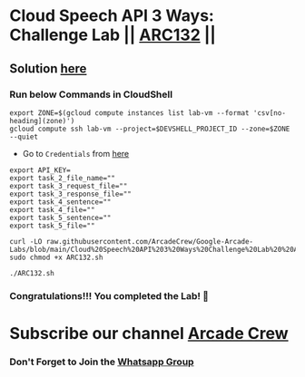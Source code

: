 # Cloud Speech API 3 Ways: Challenge Lab || [ARC132](https://www.cloudskillsboost.google/focuses/67215?parent=catalog) ||

## Solution [here](https://youtu.be/iLn4-TvJXno)

### Run below Commands in CloudShell

```
export ZONE=$(gcloud compute instances list lab-vm --format 'csv[no-heading](zone)')
gcloud compute ssh lab-vm --project=$DEVSHELL_PROJECT_ID --zone=$ZONE --quiet
```

* Go to `Credentials` from [here](https://console.cloud.google.com/apis/credentials)

```
export API_KEY=
export task_2_file_name=""
export task_3_request_file=""
export task_3_response_file=""
export task_4_sentence=""
export task_4_file=""
export task_5_sentence=""
export task_5_file=""
```
```
curl -LO raw.githubusercontent.com/ArcadeCrew/Google-Arcade-Labs/blob/main/Cloud%20Speech%20API%203%20Ways%20Challenge%20Lab%20%20ARC132/ARC132.sh
sudo chmod +x ARC132.sh

./ARC132.sh
```

### Congratulations!!! You completed the Lab! 🎉

# Subscribe our channel [Arcade Crew](https://www.youtube.com/@Arcade61432)

### Don't Forget to Join the [Whatsapp Group](https://chat.whatsapp.com/FbVg9NI6Dp4CzfdsYmy0AE)
